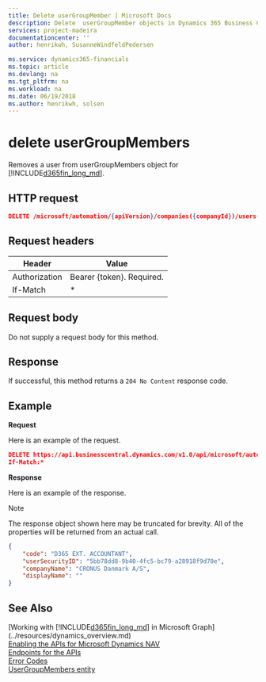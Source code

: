 ```yaml
---
title: Delete userGroupMember | Microsoft Docs
description: Delete  userGroupMember objects in Dynamics 365 Business Central.
services: project-madeira
documentationcenter: ''
author: henrikwh, SusanneWindfeldPedersen

ms.service: dynamics365-financials
ms.topic: article
ms.devlang: na
ms.tgt_pltfrm: na
ms.workload: na
ms.date: 06/19/2018
ms.author: henrikwh, solsen
---
```


# delete userGroupMembers
Removes a user from userGroupMembers object for [!INCLUDE[d365fin_long_md](../../includes/d365fin_long_md.md)].

## HTTP request

```json
DELETE /microsoft/automation/{apiVersion}/companies({companyId})/users({userSecurityID})/userGroupMembers('{code}',{userSecurityID},'{companyName}')

```

## Request headers
|Header|Value|
|------|-----|
|Authorization  |Bearer {token}. Required. |
|If-Match|*|
## Request body
Do not supply a request body for this method.

## Response
If successful, this method returns a ```204 No Content``` response code.

## Example

**Request**

Here is an example of the request.
```json
DELETE https://api.businesscentral.dynamics.com/v1.0/api/microsoft/automation/beta/companies({{companyId}})/users({{securityId}})/userGroupMembers('D365%20EXT.%20ACCOUNTANT',82ae94d5-3445-47de-8668-714b5113a9c2,'mycompany')
If-Match:*
```

**Response**

Here is an example of the response. 

> [!NOTE]  
>   The response object shown here may be truncated for brevity. All of the properties will be returned from an actual call.

```json
{
    "code": "D365 EXT. ACCOUNTANT",
    "userSecurityID": "5bb78dd8-9b40-4fc5-bc79-a28918f9d70e",
    "companyName": "CRONUS Danmark A/S",
    "displayName": ""
}
```
<!-- 
```xml
<EntityType Name="userGroupMember">
    <Key>
        <PropertyRef Name="code" />
        <PropertyRef Name="userSecurityID" />
        <PropertyRef Name="companyName" />
    </Key>
    <Property Name="code" Type="Edm.String" Nullable="false" MaxLength="20" />
    <Property Name="userSecurityID" Type="Edm.Guid" Nullable="false" />
    <Property Name="companyName" Type="Edm.String" Nullable="false" MaxLength="30" />
    <Property Name="displayName" Type="Edm.String" MaxLength="50" />
    <NavigationProperty Name="userGroup" Type="Microsoft.NAV.userGroup" ContainsTarget="true" />
    <NavigationProperty Name="user" Type="Microsoft.NAV.user" ContainsTarget="true" />
    <NavigationProperty Name="automationCompany" Type="Microsoft.NAV.automationCompany" ContainsTarget="true" />
</EntityType>
```
 -->

## See Also
[Working with [!INCLUDE[d365fin_long_md](../../includes/d365fin_long_md.md)] in Microsoft Graph](../resources/dynamics_overview.md)  
[Enabling the APIs for Microsoft Dynamics NAV](../../enabling-apis-for-dynamics-nav.md)  
[Endpoints for the APIs](../../endpoints-apis-for-dynamics.md)  
[Error Codes](../dynamics_error_codes.md)  
[UserGroupMembers entity](../resources/microsoft/automation/dynamics_userGroupMembers.md)  
